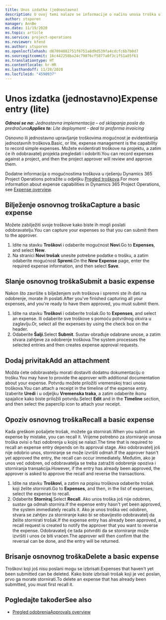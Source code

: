 ```yaml
---
title: Unos izdatka (jednostavno)
description: U ovoj temi nalaze se informacije o načinu unosa troška u jednostavnoj implementaciji.
author: stsporen
manager: AnnBe
ms.date: 11/19/2020
ms.topic: article
ms.service: project-operations
ms.reviewer: kfend
ms.author: stsporen
ms.openlocfilehash: d87094882751f0751a8d9d539fa4cdcfc6b7b0d7
ms.sourcegitcommit: 16c442258ba24c79076cf5877a0f3c1f51a85f61
ms.translationtype: HT
ms.contentlocale: hr-HR
ms.lasthandoff: 11/20/2020
ms.locfileid: "4590937"
---
```

# <a name="expense-entry-lite"></a><span data-ttu-id="7ef9f-103">Unos izdatka (jednostavno)</span><span class="sxs-lookup"><span data-stu-id="7ef9f-103">Expense entry (lite)</span></span>

<span data-ttu-id="7ef9f-104">_**Odnosi se na:** Jednostavna implementacija – od sklapanja posla do predračuna_</span><span class="sxs-lookup"><span data-stu-id="7ef9f-104">_**Applies to:** Lite deployment - deal to proforma invoicing_</span></span>

<span data-ttu-id="7ef9f-105">Osnovno ili jednostavno upravljanje troškovima mogućnost je evidentiranja jednostavnih troškova.</span><span class="sxs-lookup"><span data-stu-id="7ef9f-105">Basic, or lite, expense management is the capability to record simple expenses.</span></span> <span data-ttu-id="7ef9f-106">Možete evidentirati troškove na projektu, a zatim će ih odobravatelj projekta pregledati i odobriti.</span><span class="sxs-lookup"><span data-stu-id="7ef9f-106">You can record expenses against a project, and then the project approver will review and approve them.</span></span>

<span data-ttu-id="7ef9f-107">Dodatne informacija o mogućnostima troškova u rješenju Dynamics 365 Project Operations potražite u odjeljku [Pregled troškova](expense-overview.md).</span><span class="sxs-lookup"><span data-stu-id="7ef9f-107">For more information about expense capabilities in Dynamics 365 Project Operations, see [Expense overview](expense-overview.md).</span></span>

## <a name="capture-a-basic-expense"></a><span data-ttu-id="7ef9f-108">Bilježenje osnovnog troška</span><span class="sxs-lookup"><span data-stu-id="7ef9f-108">Capture a basic expense</span></span>

<span data-ttu-id="7ef9f-109">Možete zabilježiti svoje troškove kako biste ih mogli poslati odobravatelju.</span><span class="sxs-lookup"><span data-stu-id="7ef9f-109">You can capture your expenses so that you can submit them to the approver.</span></span>

1. <span data-ttu-id="7ef9f-110">Idite na stavku **Troškovi** i odaberite mogućnost **Novi**.</span><span class="sxs-lookup"><span data-stu-id="7ef9f-110">Go to **Expenses**, and select **New**.</span></span>
2. <span data-ttu-id="7ef9f-111">Na stranici **Novi trošak** unesite potrebne podatke o trošku, a zatim odaberite mogućnost **Spremi**.</span><span class="sxs-lookup"><span data-stu-id="7ef9f-111">On the **New Expense** page, enter the required expense information, and then select **Save**.</span></span>

## <a name="submit-a-basic-expense"></a><span data-ttu-id="7ef9f-112">Slanje osnovnog troška</span><span class="sxs-lookup"><span data-stu-id="7ef9f-112">Submit a basic expense</span></span>

<span data-ttu-id="7ef9f-113">Nakon što završite s bilježenjem svih troškova i spremni ste ih dati na odobrenje, morate ih poslati.</span><span class="sxs-lookup"><span data-stu-id="7ef9f-113">After you've finished capturing all your expenses, and you're ready to have them approved, you must submit them.</span></span>

1. <span data-ttu-id="7ef9f-114">Idite na stavku **Troškovi** i odaberite trošak.</span><span class="sxs-lookup"><span data-stu-id="7ef9f-114">Go to **Expenses**, and select an expense.</span></span> <span data-ttu-id="7ef9f-115">Ili odaberite sve troškove s pomoću potvrdnog okvira u zaglavlju.</span><span class="sxs-lookup"><span data-stu-id="7ef9f-115">Or, select all the expenses by using the check box on the header.</span></span>
2. <span data-ttu-id="7ef9f-116">Odaberite **Šalji**.</span><span class="sxs-lookup"><span data-stu-id="7ef9f-116">Select **Submit**.</span></span> <span data-ttu-id="7ef9f-117">Sustav obrađuje odabrane unose, a zatim stvara zahtjeve za odobrenje troškova.</span><span class="sxs-lookup"><span data-stu-id="7ef9f-117">The system processes the selected entries and then creates expense approval requests.</span></span>

## <a name="add-an-attachment"></a><span data-ttu-id="7ef9f-118">Dodaj privitak</span><span class="sxs-lookup"><span data-stu-id="7ef9f-118">Add an attachment</span></span>

<span data-ttu-id="7ef9f-119">Možda ćete odobravatelju morati dostaviti dodatnu dokumentaciju o trošku.</span><span class="sxs-lookup"><span data-stu-id="7ef9f-119">You may have to provide the approver with additional documentation about your expense.</span></span> <span data-ttu-id="7ef9f-120">Potvrdu možete priložiti vremenskoj traci unosa troškova.</span><span class="sxs-lookup"><span data-stu-id="7ef9f-120">You can attach a receipt in the timeline of the expense entry.</span></span> <span data-ttu-id="7ef9f-121">Izaberite **Uredi** i u odjeljku **Vremenska traka**, a zatim odaberite ikonu spajalice kako biste priložili potvrdu.</span><span class="sxs-lookup"><span data-stu-id="7ef9f-121">Select **Edit** and in the **Timeline** section, and then select the paperclip icon to attach your receipt.</span></span>

## <a name="recall-a-basic-expense"></a><span data-ttu-id="7ef9f-122">Opoziv osnovnog troška</span><span class="sxs-lookup"><span data-stu-id="7ef9f-122">Recall a basic expense</span></span>

<span data-ttu-id="7ef9f-123">Kada greškom pošaljete trošak, možete ga stornirati.</span><span class="sxs-lookup"><span data-stu-id="7ef9f-123">When you submit an expense by mistake, you can recall it.</span></span> <span data-ttu-id="7ef9f-124">Vrijeme potrebno za storniranje unosa troška ovisi o fazi odobrenja u kojoj se nalazi.</span><span class="sxs-lookup"><span data-stu-id="7ef9f-124">The time that is required to recall an expense entry depends on its approval stage.</span></span>  <span data-ttu-id="7ef9f-125">Ako odobravatelj još nije odobrio unos, storniranje se može izvršiti odmah.</span><span class="sxs-lookup"><span data-stu-id="7ef9f-125">If the approver hasn't yet approved the entry, the recall can occur immediately.</span></span> <span data-ttu-id="7ef9f-126">Međutim, ako je unos već odobren, od odobravatelja se treba zatražiti odobrenje opoziva i storniranja transakcija.</span><span class="sxs-lookup"><span data-stu-id="7ef9f-126">However, if the entry has already been approved, the approver is asked to approve the recall and reverse the transactions.</span></span>

1. <span data-ttu-id="7ef9f-127">Idite na stavku **Troškovi**, a zatim na popisu troškova odaberite trošak koji želite stornirati.</span><span class="sxs-lookup"><span data-stu-id="7ef9f-127">Go to **Expenses**, and then, in the list of expenses, select the expense to recall.</span></span>
2. <span data-ttu-id="7ef9f-128">Odaberite **Storniraj**.</span><span class="sxs-lookup"><span data-stu-id="7ef9f-128">Select **Recall**.</span></span> <span data-ttu-id="7ef9f-129">Ako unos troška još nije odobren, sustav ga odmah stornira.</span><span class="sxs-lookup"><span data-stu-id="7ef9f-129">If the expense entry hasn't yet been approved, the system immediately recalls it.</span></span> <span data-ttu-id="7ef9f-130">Ako je unos troška već odobren, stvara se zahtjev za storniranje kako bi se obavijestio odobravatelj da želite stornirati trošak.</span><span class="sxs-lookup"><span data-stu-id="7ef9f-130">If the expense entry has already been approved, a recall request is created to notify the approver that you want to reverse the expense.</span></span> <span data-ttu-id="7ef9f-131">Odobravatelj će tada potvrditi da se storniranje može izvršiti i unos će biti vraćen.</span><span class="sxs-lookup"><span data-stu-id="7ef9f-131">The approver will then confirm that the reversal can be done, and the entry will be returned.</span></span>

## <a name="delete-a-basic-expense"></a><span data-ttu-id="7ef9f-132">Brisanje osnovnog troška</span><span class="sxs-lookup"><span data-stu-id="7ef9f-132">Delete a basic expense</span></span>

<span data-ttu-id="7ef9f-133">Troškovi koji još nisu poslani mogu se izbrisati.</span><span class="sxs-lookup"><span data-stu-id="7ef9f-133">Expenses that haven't yet been submitted can be deleted.</span></span> <span data-ttu-id="7ef9f-134">Kako biste izbrisali trošak koji je već poslan, prvo ga morate stornirati.</span><span class="sxs-lookup"><span data-stu-id="7ef9f-134">To delete an expense that has already been submitted, you must first recall it.</span></span>

## <a name="see-also"></a><span data-ttu-id="7ef9f-135">Pogledajte također</span><span class="sxs-lookup"><span data-stu-id="7ef9f-135">See also</span></span>

- [<span data-ttu-id="7ef9f-136">Pregled odobrenja</span><span class="sxs-lookup"><span data-stu-id="7ef9f-136">Approvals overview</span></span>](../approvals/approvals-overview.md)
